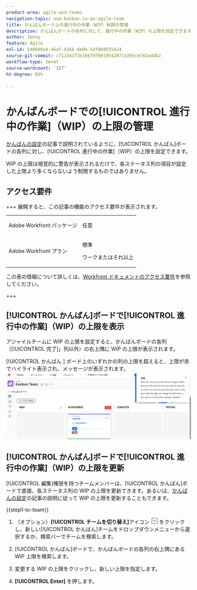 ```yaml
---
product-area: agile-and-teams
navigation-topic: use-kanban-in-an-agile-team
title: かんばんボード上の進行中の作業（WIP）制限の管理
description: かんばんボードの各列に対して、進行中の作業（WIP）の上限を設定できます。WIP の上限は視覚的に警告が表示されるだけで、各ステータス列の項目が設定した上限より多くならないよう制限するものではありません。
author: Jenny
feature: Agile
exl-id: 540880ad-46af-416b-8e0b-5df869555424
source-git-commit: c711541f3e166f9700195420711d95ce782a44b2
workflow-type: tm+mt
source-wordcount: '327'
ht-degree: 85%

---
```


# かんばんボードでの[!UICONTROL 進行中の作業]（WIP）の上限の管理

[かんばんの設定](../../agile/get-started-with-agile-in-workfront/configure-kanban.md)の記事で説明されているように、[!UICONTROL かんばん]ボードの各列に対し、[!UICONTROL 進行中の作業]（WIP）の上限を設定できます。

WIP の上限は視覚的に警告が表示されるだけで、各ステータス列の項目が設定した上限より多くならないよう制限するものではありません。

## アクセス要件

+++ 展開すると、この記事の機能のアクセス要件が表示されます。

<table style="table-layout:auto"> 
 <col> 
 </col> 
 <col> 
 </col> 
 <tbody> 
  <tr> 
   <td role="rowheader">Adobe Workfront パッケージ</td> 
   <td> <p>任意</p> </td> 
  </tr> 
  <tr> 
   <td role="rowheader">Adobe Workfront プラン</td> 
   <td> <p>標準</p> 
   <p>ワークまたはそれ以上</p> </td> 
  </tr>
 </tbody> 
</table>

この表の情報について詳しくは、[Workfront ドキュメントのアクセス要件](/help/quicksilver/administration-and-setup/add-users/access-levels-and-object-permissions/access-level-requirements-in-documentation.md)を参照してください。

+++

## [!UICONTROL かんばん]ボードで[!UICONTROL 進行中の作業]（WIP）の上限を表示

アジャイルチームに WIP の上限を設定すると、かんばんボードの各列（[!UICONTROL 完了]」列以外）の右上隅に WIP の上限が表示されます。

[!UICONTROL  かんばん ] ボード上のいずれかの列の上限を超えると、上限が赤でハイライト表示され、メッセージが表示されます。
![WIP の上限](assets/kanban-wip.png)

## [!UICONTROL かんばん]ボードで[!UICONTROL 進行中の作業]（WIP）の上限を更新

[!UICONTROL 編集]権限を持つチームメンバーは、[!UICONTROL かんばん]ボードで直接、各ステータス列の WIP の上限を更新できます。あるいは、[かんばんの設定](../../agile/get-started-with-agile-in-workfront/configure-kanban.md)の記事の説明に従って WIP の上限を更新することもできます。

{{step1-to-team}}

1. （オプション）**[!UICONTROL チームを切り替え]**&#x200B;アイコン ![チームを切り替えアイコン](assets/switch-team-icon.png) をクリックし、新しい[!UICONTROL かんばん]チームをドロップダウンメニューから選択するか、検索バーでチームを検索します。

1. [!UICONTROL かんばん]ボードで、かんばんボードの各列の右上隅にある WIP 上限を検索します。
1. 変更する WIP の上限をクリックし、新しい上限を指定します。
1. **[!UICONTROL Enter]** を押します。
